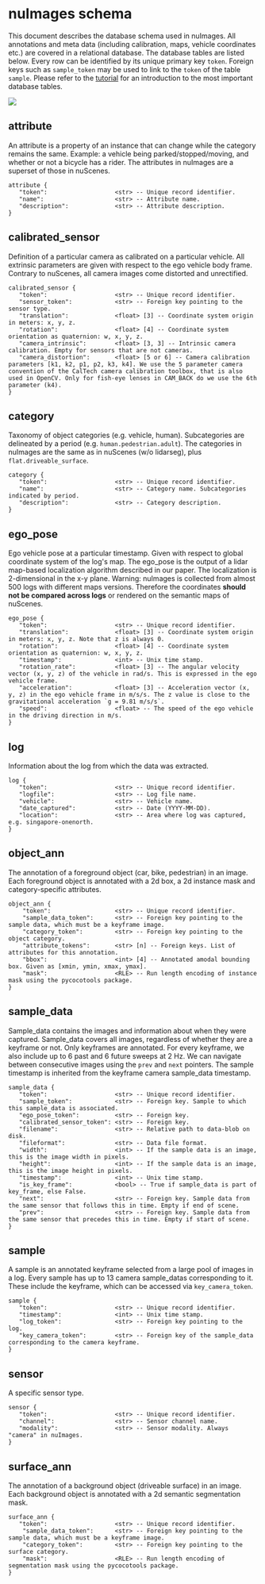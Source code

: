 nuImages schema
==========
This document describes the database schema used in nuImages.
All annotations and meta data (including calibration, maps, vehicle coordinates etc.) are covered in a relational database.
The database tables are listed below.
Every row can be identified by its unique primary key `token`.
Foreign keys such as `sample_token` may be used to link to the `token` of the table `sample`.
Please refer to the [tutorial](https://www.nuscenes.org/nuimages#tutorials) for an introduction to the most important database tables.

![](https://www.nuscenes.org/public/images/nuimages-schema.svg)

attribute
---------
An attribute is a property of an instance that can change while the category remains the same.
Example: a vehicle being parked/stopped/moving, and whether or not a bicycle has a rider.
The attributes in nuImages are a superset of those in nuScenes.
```
attribute {
   "token":                   <str> -- Unique record identifier.
   "name":                    <str> -- Attribute name.
   "description":             <str> -- Attribute description.
}
```

calibrated_sensor
---------
Definition of a particular camera as calibrated on a particular vehicle.
All extrinsic parameters are given with respect to the ego vehicle body frame.
Contrary to nuScenes, all camera images come distorted and unrectified.
```
calibrated_sensor {
   "token":                   <str> -- Unique record identifier.
   "sensor_token":            <str> -- Foreign key pointing to the sensor type.
   "translation":             <float> [3] -- Coordinate system origin in meters: x, y, z.
   "rotation":                <float> [4] -- Coordinate system orientation as quaternion: w, x, y, z.
   "camera_intrinsic":        <float> [3, 3] -- Intrinsic camera calibration. Empty for sensors that are not cameras.
   "camera_distortion":       <float> [5 or 6] -- Camera calibration parameters [k1, k2, p1, p2, k3, k4]. We use the 5 parameter camera convention of the CalTech camera calibration toolbox, that is also used in OpenCV. Only for fish-eye lenses in CAM_BACK do we use the 6th parameter (k4).
}
```

category
---------
Taxonomy of object categories (e.g. vehicle, human). 
Subcategories are delineated by a period (e.g. `human.pedestrian.adult`).
The categories in nuImages are the same as in nuScenes (w/o lidarseg), plus `flat.driveable_surface`.
```
category {
   "token":                   <str> -- Unique record identifier.
   "name":                    <str> -- Category name. Subcategories indicated by period.
   "description":             <str> -- Category description.
}
```

ego_pose
---------
Ego vehicle pose at a particular timestamp. Given with respect to global coordinate system of the log's map.
The ego_pose is the output of a lidar map-based localization algorithm described in our paper.
The localization is 2-dimensional in the x-y plane.
Warning: nuImages is collected from almost 500 logs with different maps versions.
Therefore the coordinates **should not be compared across logs** or rendered on the semantic maps of nuScenes.
```
ego_pose {
   "token":                   <str> -- Unique record identifier.
   "translation":             <float> [3] -- Coordinate system origin in meters: x, y, z. Note that z is always 0.
   "rotation":                <float> [4] -- Coordinate system orientation as quaternion: w, x, y, z.
   "timestamp":               <int> -- Unix time stamp.
   "rotation_rate":           <float> [3] -- The angular velocity vector (x, y, z) of the vehicle in rad/s. This is expressed in the ego vehicle frame.
   "acceleration":            <float> [3] -- Acceleration vector (x, y, z) in the ego vehicle frame in m/s/s. The z value is close to the gravitational acceleration `g = 9.81 m/s/s`.
   "speed":                   <float> -- The speed of the ego vehicle in the driving direction in m/s.
}
```

log
---------
Information about the log from which the data was extracted.
```
log {
   "token":                   <str> -- Unique record identifier.
   "logfile":                 <str> -- Log file name.
   "vehicle":                 <str> -- Vehicle name.
   "date_captured":           <str> -- Date (YYYY-MM-DD).
   "location":                <str> -- Area where log was captured, e.g. singapore-onenorth.
}
```

object_ann
---------
The annotation of a foreground object (car, bike, pedestrian) in an image.
Each foreground object is annotated with a 2d box, a 2d instance mask and category-specific attributes.
```
object_ann {
    "token":                  <str> -- Unique record identifier.
    "sample_data_token":      <str> -- Foreign key pointing to the sample data, which must be a keyframe image.
    "category_token":         <str> -- Foreign key pointing to the object category.
    "attribute_tokens":       <str> [n] -- Foreign keys. List of attributes for this annotation.
    "bbox":                   <int> [4] -- Annotated amodal bounding box. Given as [xmin, ymin, xmax, ymax].
    "mask":                   <RLE> -- Run length encoding of instance mask using the pycocotools package.
}
```

sample_data
---------
Sample_data contains the images and information about when they were captured.
Sample_data covers all images, regardless of whether they are a keyframe or not.
Only keyframes are annotated.
For every keyframe, we also include up to 6 past and 6 future sweeps at 2 Hz.
We can navigate between consecutive images using the `prev` and `next` pointers.
The sample timestamp is inherited from the keyframe camera sample_data timestamp.
```
sample_data {
   "token":                   <str> -- Unique record identifier.
   "sample_token":            <str> -- Foreign key. Sample to which this sample_data is associated.
   "ego_pose_token":          <str> -- Foreign key.
   "calibrated_sensor_token": <str> -- Foreign key.
   "filename":                <str> -- Relative path to data-blob on disk.
   "fileformat":              <str> -- Data file format.
   "width":                   <int> -- If the sample data is an image, this is the image width in pixels.
   "height":                  <int> -- If the sample data is an image, this is the image height in pixels.
   "timestamp":               <int> -- Unix time stamp.
   "is_key_frame":            <bool> -- True if sample_data is part of key_frame, else False.
   "next":                    <str> -- Foreign key. Sample data from the same sensor that follows this in time. Empty if end of scene.
   "prev":                    <str> -- Foreign key. Sample data from the same sensor that precedes this in time. Empty if start of scene.
}
```

sample
---------
A sample is an annotated keyframe selected from a large pool of images in a log.
Every sample has up to 13 camera sample_datas corresponding to it.
These include the keyframe, which can be accessed via `key_camera_token`.
```
sample {
   "token":                   <str> -- Unique record identifier.
   "timestamp":               <int> -- Unix time stamp.
   "log_token":               <str> -- Foreign key pointing to the log.
   "key_camera_token":        <str> -- Foreign key of the sample_data corresponding to the camera keyframe.
}
```

sensor
---------
A specific sensor type.
```
sensor {
   "token":                   <str> -- Unique record identifier.
   "channel":                 <str> -- Sensor channel name.
   "modality":                <str> -- Sensor modality. Always "camera" in nuImages.
}
```

surface_ann
---------
The annotation of a background object (driveable surface) in an image.
Each background object is annotated with a 2d semantic segmentation mask.
```
surface_ann {
   "token":                   <str> -- Unique record identifier.
    "sample_data_token":      <str> -- Foreign key pointing to the sample data, which must be a keyframe image.
    "category_token":         <str> -- Foreign key pointing to the surface category.
    "mask":                   <RLE> -- Run length encoding of segmentation mask using the pycocotools package.
}
```
